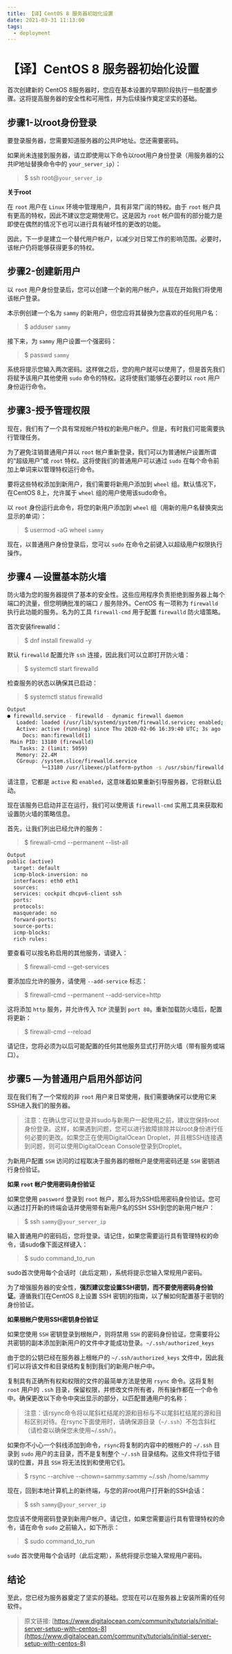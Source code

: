 ```yaml
---
title: 【译】CentOS 8 服务器初始化设置
date: 2021-03-31 11:13:00
tags:
  - deployment
---
```


# 【译】CentOS 8 服务器初始化设置

首次创建新的 CentOS 8服务器时，您应在基本设置的早期阶段执行一些配置步骤。这将提高服务器的安全性和可用性，并为后续操作奠定坚实的基础。

## 步骤1-以root身份登录

要登录服务器，您需要知道服务器的公共IP地址。您还需要密码。

如果尚未连接到服务器，请立即使用以下命令以root用户身份登录（用服务器的公共IP地址替换命令中的 `your_server_ip`）：

>$ ssh root@`your_server_ip`

**关于root**

在 `root` 用户在 `Linux` 环境中管理用户，具有非常广阔的特权。由于 `root` 帐户具有更高的特权，因此不建议您定期使用它。这是因为 `root` 帐户固有的部分能力是即使在偶然的情况下也可以进行具有破坏性的更改的功能。

因此，下一步是建立一个替代用户帐户，以减少对日常工作的影响范围。必要时，该帐户仍将能够获得更多的特权。

## 步骤2-创建新用户

以 `root` 用户身份登录后，您可以创建一个新的用户帐户，从现在开始我们将使用该帐户登录。

本示例创建一个名为 `sammy` 的新用户，但您应将其替换为您喜欢的任何用户名：

>$ adduser `sammy`

接下来，为 `sammy` 用户设置一个强密码：

>$ passwd `sammy`

系统将提示您输入两次密码。这样做之后，您的用户就可以使用了，但是首先我们将赋予该用户其他使用 `sudo` 命令的特权。这将使我们能够在必要时以 `root` 用户身份运行命令。

## 步骤3-授予管理权限

现在，我们有了一个具有常规帐户特权的新用户帐户。但是，有时我们可能需要执行管理任务。

为了避免注销普通用户并以 `root` 帐户重新登录，我们可以为普通帐户设置所谓的“超级用户”或 `root` 特权。这将使我们的普通用户可以通过 `sudo` 在每个命令前加上单词来以管理特权运行命令。

要将这些特权添加到新用户，我们需要将新用户添加到 `wheel` 组。默认情况下，在CentOS 8上，允许属于 `wheel` 组的用户使用该sudo命令。

以 `root` 身份运行此命令，将您的新用户添加到 `wheel` 组（用新的用户名替换突出显示的单词）：

>$ usermod -aG wheel `sammy`
 
现在，以普通用户身份登录后，您可以 `sudo` 在命令之前键入以超级用户权限执行操作。

## 步骤4 —设置基本防火墙

防火墙为您的服务器提供了基本的安全性。这些应用程序负责拒绝到服务器上每个端口的流量，但您明确批准的端口 `/` 服务除外。CentOS 有一项称为 `firewalld` 执行此功能的服务。名为的工具 `firewall-cmd` 用于配置 `firewalld` 防火墙策略。

首次安装firewalld：

>$ dnf install firewalld -y

默认 `firewalld` 配置允许 `ssh` 连接，因此我们可以立即打开防火墙：

>$ systemctl start firewalld

检查服务的状态以确保其已启动：

>$ systemctl status firewalld

```sh
Output
● firewalld.service - firewalld - dynamic firewall daemon
   Loaded: loaded (/usr/lib/systemd/system/firewalld.service; enabled; vendor preset: enabled)
   Active: active (running) since Thu 2020-02-06 16:39:40 UTC; 3s ago
     Docs: man:firewalld(1)
 Main PID: 13180 (firewalld)
    Tasks: 2 (limit: 5059)
   Memory: 22.4M
   CGroup: /system.slice/firewalld.service
           └─13180 /usr/libexec/platform-python -s /usr/sbin/firewalld --nofork --nopid
```

请注意，它都是 `active` 和 `enabled`，这意味着如果重新引导服务器，它将默认启动。

现在该服务已启动并正在运行，我们可以使用该 `firewall-cmd` 实用工具来获取和设置防火墙的策略信息。

首先，让我们列出已经允许的服务：

>$ firewall-cmd --permanent --list-all

```sh
Output
public (active)
  target: default
  icmp-block-inversion: no
  interfaces: eth0 eth1
  sources:
  services: cockpit dhcpv6-client ssh
  ports:
  protocols:
  masquerade: no
  forward-ports:
  source-ports:
  icmp-blocks:
  rich rules:
```

要查看可以按名称启用的其他服务，请键入：

>$ firewall-cmd --get-services

要添加应允许的服务，请使用 `--add-service` 标志：

>$ firewall-cmd --permanent --add-service=http

这将添加 `http` 服务，并允许传入 `TCP` 流量到 `port 80`。重新加载防火墙后，配置将更新：

>$ firewall-cmd --reload
 
请记住，您将必须为以后可能配置的任何其他服务显式打开防火墙（带有服务或端口）。

## 步骤5 —为普通用户启用外部访问

现在我们有了一个常规的非 `root` 用户来日常使用，我们需要确保可以使用它来SSH进入我们的服务器。

>注意：在确认您可以登录并sudo与新用户一起使用之前，建议您保持root身份登录。这样，如果遇到问题，您可以进行故障排除并以root身份进行任何必要的更改。如果您正在使用DigitalOcean Droplet，并且根SSH连接遇到问题，则可以使用DigitalOcean Console登录到Droplet。

为新用户配置 `SSH` 访问的过程取决于服务器的根帐户是使用密码还是 `SSH` 密钥进行身份验证。

**如果 `root` 帐户使用密码身份验证**

如果您使用 `password` 登录到 `root` 帐户，那么将为SSH启用密码身份验证。您可以通过打开新的终端会话并使用带有新用户名的SSH SSH到您的新用户帐户：

>$ ssh `sammy`@`your_server_ip`
 
输入普通用户的密码后，您将登录。请记住，如果您需要运行具有管理特权的命令，请sudo像下面这样键入：

>$ sudo command_to_run

sudo首次使用每个会话时（此后定期），系统将提示您输入常规用户密码。

为了增强服务器的安全性，**强烈建议您设置SSH密钥，而不要使用密码身份验证**。遵循我们[在CentOS 8上设置 SSH 密钥]的指南，以了解如何配置基于密钥的身份验证。

**如果根帐户使用SSH密钥身份验证**

如果您使用 `SSH` 密钥登录到根帐户，则将禁用 `SSH` 的密码身份验证。您需要将公共密钥的副本添加到新用户的文件中才能成功登录。`~/.ssh/authorized_keys`

由于您的公钥已经在服务器上根帐户的 `~/.ssh/authorized_keys` 文件中，因此我们可以将该文件和目录结构复制到我们的新用户帐户中。

复制具有正确所有权和权限的文件的最简单方法是使用 `rsync` 命令。这将复制 `root` 用户的 `.ssh` 目录，保留权限，并修改文件所有者，所有操作都在一个命令中。确保更改以下命令中突出显示的部分，以匹配普通用户的名称：

>注意：该rsync命令将以尾斜杠结尾的源和目标与不以尾斜杠结尾的源和目标区别对待。在rsync下面使用时，请确保源目录（`~/.ssh`）不包含斜杠（请检查以确保您未使用~/.ssh/）。

如果你不小心一个斜线添加到命令，`rsync`将复制的内容中的根帐户的 `~/.ssh` 目录到 `sudo` 用户的主目录，而不是复制整个 `~/.ssh` 目录结构。这些文件将位于错误的位置，并且 `SSH` 将无法找到和使用它们。

>$ rsync --archive --chown=sammy:sammy ~/.ssh /home/sammy
 
现在，回到本地计算机上的新终端，与您的非root用户打开新的SSH会话：

>$ ssh `sammy`@`your_server_ip`
 
您应该不使用密码登录到新用户帐户。请记住，如果您需要运行具有管理特权的命令，请在命令 `sudo` 之前输入，如下所示：

>$ sudo command_to_run

`sudo` 首次使用每个会话时（此后定期），系统将提示您输入常规用户密码。

## 结论

至此，您已经为服务器奠定了坚实的基础。您现在可以在服务器上安装所需的任何软件。

>原文链接: [https://www.digitalocean.com/community/tutorials/initial-server-setup-with-centos-8](https://www.digitalocean.com/community/tutorials/initial-server-setup-with-centos-8)